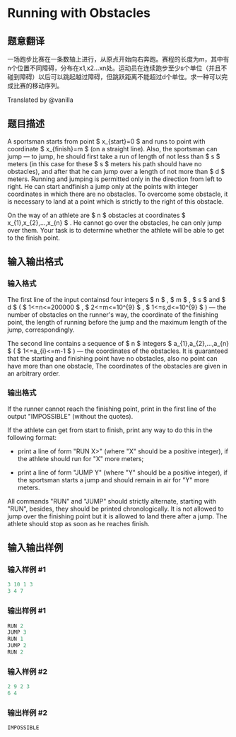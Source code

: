 # Running with Obstacles

## 题意翻译

一场跑步比赛在一条数轴上进行，从原点开始向右奔跑。赛程的长度为m，其中有n个位置不同障碍，分布在x1,x2…xn处。运动员在连续跑步至少s个单位（并且不碰到障碍）以后可以跳起越过障碍，但跳跃距离不能超过d个单位。求一种可以完成比赛的移动序列。

Translated by @vanilla 

## 题目描述

A sportsman starts from point $ x_{start}=0 $ and runs to point with coordinate $ x_{finish}=m $ (on a straight line). Also, the sportsman can jump — to jump, he should first take a run of length of not less than $ s $ meters (in this case for these $ s $ meters his path should have no obstacles), and after that he can jump over a length of not more than $ d $ meters. Running and jumping is permitted only in the direction from left to right. He can start andfinish a jump only at the points with integer coordinates in which there are no obstacles. To overcome some obstacle, it is necessary to land at a point which is strictly to the right of this obstacle.

On the way of an athlete are $ n $ obstacles at coordinates $ x_{1},x_{2},...,x_{n} $ . He cannot go over the obstacles, he can only jump over them. Your task is to determine whether the athlete will be able to get to the finish point.

## 输入输出格式

### 输入格式

The first line of the input containsd four integers $ n $ , $ m $ , $ s $ and $ d $ ( $ 1<=n<=200000 $ , $ 2<=m<=10^{9} $ , $ 1<=s,d<=10^{9} $ ) — the number of obstacles on the runner's way, the coordinate of the finishing point, the length of running before the jump and the maximum length of the jump, correspondingly.

The second line contains a sequence of $ n $ integers $ a_{1},a_{2},...,a_{n} $ ( $ 1<=a_{i}<=m-1 $ ) — the coordinates of the obstacles. It is guaranteed that the starting and finishing point have no obstacles, also no point can have more than one obstacle, The coordinates of the obstacles are given in an arbitrary order.

### 输出格式

If the runner cannot reach the finishing point, print in the first line of the output "IMPOSSIBLE" (without the quotes).

If the athlete can get from start to finish, print any way to do this in the following format:

- print a line of form "RUN X>" (where "X" should be a positive integer), if the athlete should run for "X" more meters;

- print a line of form "JUMP Y" (where "Y" should be a positive integer), if the sportsman starts a jump and should remain in air for "Y" more meters.

All commands "RUN" and "JUMP" should strictly alternate, starting with "RUN", besides, they should be printed chronologically. It is not allowed to jump over the finishing point but it is allowed to land there after a jump. The athlete should stop as soon as he reaches finish.

## 输入输出样例

### 输入样例 #1

```cpp
3 10 1 3
3 4 7

```
### 输出样例 #1

```cpp
RUN 2
JUMP 3
RUN 1
JUMP 2
RUN 2

```
### 输入样例 #2

```cpp
2 9 2 3
6 4

```
### 输出样例 #2

```cpp
IMPOSSIBLE

```
